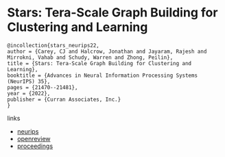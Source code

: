 # Stars: Tera-Scale Graph Building for Clustering and Learning

```
@incollection{stars_neurips22,
author = {Carey, CJ and Halcrow, Jonathan and Jayaram, Rajesh and Mirrokni, Vahab and Schudy, Warren and Zhong, Peilin},
title = {Stars: Tera-Scale Graph Building for Clustering and Learning},
booktitle = {Advances in Neural Information Processing Systems (NeurIPS) 35},
pages = {21470--21481},
year = {2022},
publisher = {Curran Associates, Inc.}
}
```

links
- [neurips](https://nips.cc/Conferences/2022/Schedule?showEvent=53141)
- [openreview](https://openreview.net/forum?id=q5h7Ywx-sS)
- [proceedings](https://papers.nips.cc//paper_files/paper/2022/hash/86ab3ff2c1387c895766f5c5fc2b610c-Abstract-Conference.html)
